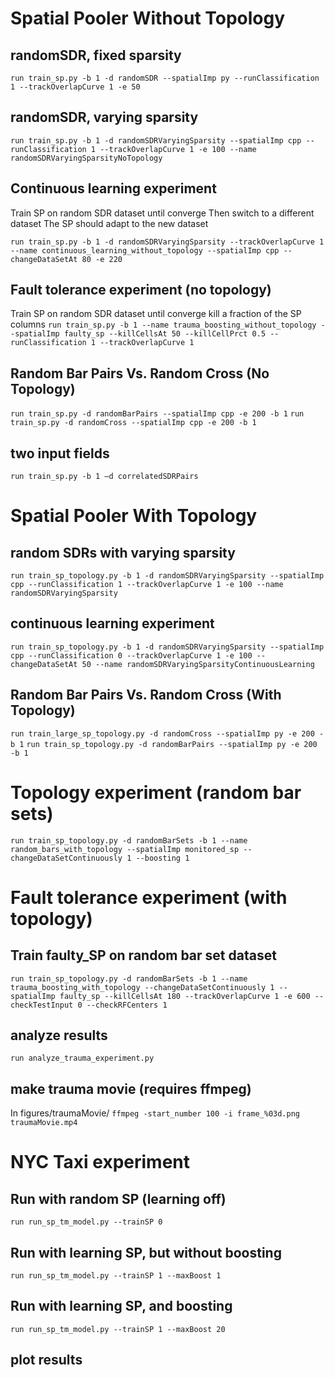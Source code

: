 # Spatial Pooler Without Topology
## randomSDR, fixed sparsity
`run train_sp.py -b 1 -d randomSDR --spatialImp py --runClassification 1 --trackOverlapCurve 1 -e 50`

## randomSDR, varying sparsity
`run train_sp.py -b 1 -d randomSDRVaryingSparsity --spatialImp cpp --runClassification 1 --trackOverlapCurve 1 -e 100 --name randomSDRVaryingSparsityNoTopology`
 
## Continuous learning experiment
Train SP on random SDR dataset until converge
Then switch to a different dataset
The SP should adapt to the new dataset

`run train_sp.py -b 1 -d randomSDRVaryingSparsity --trackOverlapCurve 1 --name continuous_learning_without_topology --spatialImp cpp --changeDataSetAt 80 -e 220` 

## Fault tolerance experiment (no topology)
Train SP on random SDR dataset until converge
kill a fraction of the SP columns
`run train_sp.py -b 1 --name trauma_boosting_without_topology --spatialImp faulty_sp --killCellsAt 50 --killCellPrct 0.5 --runClassification 1 --trackOverlapCurve 1`

## Random Bar Pairs Vs. Random Cross (No Topology)
`run train_sp.py -d randomBarPairs --spatialImp cpp -e 200 -b 1`
`run train_sp.py -d randomCross --spatialImp cpp -e 200 -b 1`

## two input fields
`run train_sp.py -b 1 –d correlatedSDRPairs`

# Spatial Pooler With Topology

## random SDRs with varying sparsity
`run train_sp_topology.py -b 1 -d randomSDRVaryingSparsity --spatialImp cpp --runClassification 1 --trackOverlapCurve 1 -e 100 --name randomSDRVaryingSparsity`

## continuous learning experiment
`run train_sp_topology.py -b 1 -d randomSDRVaryingSparsity --spatialImp cpp --runClassification 0 --trackOverlapCurve 1 -e 100 --changeDataSetAt 50 --name randomSDRVaryingSparsityContinuousLearning `
## Random Bar Pairs Vs. Random Cross (With Topology)
`run train_large_sp_topology.py -d randomCross --spatialImp py -e 200 -b 1`
`run train_sp_topology.py -d randomBarPairs --spatialImp py -e 200 -b 1`

# Topology experiment (random bar sets)
`run train_sp_topology.py -d randomBarSets -b 1 --name random_bars_with_topology --spatialImp monitored_sp --changeDataSetContinuously 1 --boosting 1`

# Fault tolerance experiment (with topology)
## Train faulty_SP on random bar set dataset
`run train_sp_topology.py -d randomBarSets -b 1 --name trauma_boosting_with_topology --changeDataSetContinuously 1 --spatialImp faulty_sp --killCellsAt 180 --trackOverlapCurve 1 -e 600 --checkTestInput 0 --checkRFCenters 1`
## analyze results
`run analyze_trauma_experiment.py`
## make trauma movie (requires ffmpeg)
 In figures/traumaMovie/
 `ffmpeg -start_number 100 -i frame_%03d.png traumaMovie.mp4`

# NYC Taxi experiment
## Run with random SP (learning off)
`run run_sp_tm_model.py --trainSP 0`
## Run with learning SP, but without boosting
`run run_sp_tm_model.py --trainSP 1 --maxBoost 1`
## Run with learning SP, and boosting
`run run_sp_tm_model.py --trainSP 1 --maxBoost 20`
## plot results